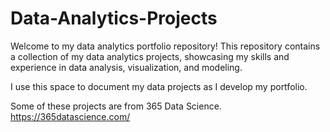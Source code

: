 # Data-Analytics-Projects

Welcome to my data analytics portfolio repository! This repository contains a collection of my data analytics projects, showcasing my skills and experience in data analysis, visualization, and modeling.

I use this space to document my data projects as I develop my portfolio.

Some of these projects are from 365 Data Science. https://365datascience.com/
